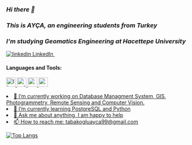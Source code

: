 ### *Hi there 👋*


### *This is AYÇA, an engineering students from Turkey* 


### *I'm studying Geomatics Engineering at Hacettepe University*

<p>
  <a href="https://www.linkedin.com/in/ay%C3%A7a-tabako%C4%9Flu-b33ab4195/" rel="nofollow noreferrer">
    <img src="https://i.stack.imgur.com/gVE0j.png" alt="linkedin"> LinkedIn
  </a> &nbsp;
  
  
<h4 align="left">Languages and Tools:</h4>
<p align="left"> <a href="https://www.linux.org/" target="_blank"> <img src="https://upload.wikimedia.org/wikipedia/commons/thumb/b/b0/NewTux.svg/800px-NewTux.svg.png" alt="linux" width="25" height="25"/> <a href="https://www.python.org" target="_blank"> <img src="https://camo.githubusercontent.com/91de473fa3f2f749a56effc3e64f1049d108251f/68747470733a2f2f75706c6f61642e77696b696d656469612e6f72672f77696b6970656469612f636f6d6d6f6e732f7468756d622f632f63332f507974686f6e2d6c6f676f2d6e6f746578742e7376672f37363870782d507974686f6e2d6c6f676f2d6e6f746578742e7376672e706e67" alt="python" width="25" 
href="https://www.postgresql.org" target="_blank"> <img src="https://upload.wikimedia.org/wikipedia/commons/2/29/Postgresql_elephant.svg" alt="postgresql" width="25" > <a href="https://ch.mathworks.com/products/matlab.html" target="_blank"> <img src="https://upload.wikimedia.org/wikipedia/commons/2/21/Matlab_Logo.png" alt="matlab" width="25"                                                        


- 🔭 I’m currently working on Database Managment System, GIS, Photogrammetry, Remote Sensing and Computer Vision. 
- 🌱 I’m currently learning PostgreSQL and Python 
- 💬 Ask me about anything, I am happy to help 
- 📫 How to reach me: tabakogluayca99@gmail.com


 [![Top Langs](https://github-readme-stats.vercel.app/api/top-langs/?username=aycatbkoglu&layout=compact)](https://github.com/aycatbkoglu/github-readme-stats)


